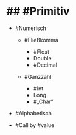 # ## #Primitiv 

 - #Numerisch 

	 - #Fließkomma 

		 - #Float 
		 - Double 
		 - #Decimal 

	 - #Ganzzahl 

		 - #Int 
		 - Long 
		 - #„Char“ 

 - #Alphabetisch 
 - #Call by #value 
